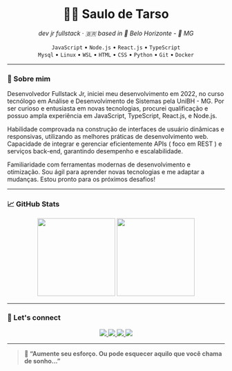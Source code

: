 <h1 align="center">👨‍💻 Saulo de Tarso</h1>
<p align="center">
  <em>dev jr fullstack · 🇧🇷 based in 📍 Belo Horizonte - 🔺 MG </em>
</p>

<p align="center">
  <code>JavaScript</code> • <code>Node.js</code> • <code>React.js</code> • <code>TypeScript</code><br/>
  <code>Mysql</code> • <code>Linux</code> • <code>WSL</code> • <code>HTML</code> • 
  <code>CSS</code> • <code>Python</code> • <code>Git</code> • <code>Docker</code>
</p>

---

### 🤙 Sobre mim

Desenvolvedor Fullstack Jr, iniciei meu desenvolvimento em 2022, no curso tecnólogo em Análise e Desenvolvimento de Sistemas pela UniBH - MG. Por ser curioso e entusiasta em novas tecnologias, procurei qualificação e possuo ampla experiência em JavaScript, TypeScript, React.js, e Node.js. 

Habilidade comprovada na construção de interfaces de usuário dinâmicas e responsivas, utilizando as melhores práticas de desenvolvimento web. Capacidade de integrar e gerenciar eficientemente APIs ( foco em REST ) e serviços back-end, garantindo desempenho e escalabilidade. 

Familiaridade com ferramentas modernas de desenvolvimento e otimização. Sou ágil para aprender novas tecnologias e me adaptar a mudanças. Estou pronto para os próximos desafios!

---

### 📈 GitHub Stats

<div align="center">
  <img height="180em" src="https://github-readme-stats.vercel.app/api?username=saulodtarso06&show_icons=true&theme=algolia&hide_border=true&count_private=true&hide_title=true"/>
  <img height="180em" src="https://github-readme-stats.vercel.app/api/top-langs/?username=saulodtarso06&layout=compact&theme=algolia&hide_border=true"/>
</div>

---

### 🔗 Let's connect

<p align="center">

  <a href="https://www.instagram.com/saullo.detarso06/" target="_blank">
    <img src="https://img.shields.io/badge/Instagram-993399?style=for-the-badge&logo=instagram&logoColor=white"/>
  </a>
  
  <a href="https://br.linkedin.com/in saulo-de-tarso-8a2b00133" target="_blank">
    <img src="https://img.shields.io/badge/LinkedIn-007ACC?style=for-the-badge&logo=linkedin&logoColor=white"/>
  </a>

  <a href="https://x.com/SaulodeTarso10"       target="_blanck">
    <img src="https://img.shields.io/badge/X.COM-000000?style=for-the-badge&logo=X&logoColor=white"/>
  </a>

<a href="https://outlook.com.br" target="_blanck">
    <img src="https://img.shields.io/badge/✉ saulo.detarso06@yahoo.com.br-006400?style=for-the-badge&logo=email&logoColor=white"/>
    </a>
</p>

---

> **💬 “Aumente seu esforço. Ou pode esquecer aquilo que você chama de sonho...”**
